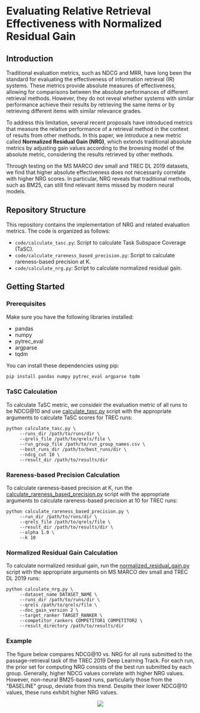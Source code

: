 # Evaluating Relative Retrieval Effectiveness with Normalized Residual Gain
## Introduction

Traditional evaluation metrics, such as NDCG and MRR, have long been the standard for evaluating the effectiveness of information retrieval (IR) systems. These metrics provide absolute measures of effectiveness, allowing for comparisons between the absolute performances of different retrieval methods. However, they do not reveal whether systems with similar performance achieve their results by retrieving the same items or by retrieving different items with similar relevance grades.

To address this limitation, several recent proposals have introduced metrics that measure the relative performance of a retrieval method in the context of results from other methods. In this paper, we introduce a new metric called **Normalized Residual Gain (NRG)**, which extends traditional absolute metrics by adjusting gain values according to the browsing model of the absolute metric, considering the results retrieved by other methods.

Through testing on the MS MARCO dev small and TREC DL 2019 datasets, we find that higher absolute effectiveness does not necessarily correlate with higher NRG scores. In particular, NRG reveals that traditional methods, such as BM25, can still find relevant items missed by modern neural models.

## Repository Structure

This repository contains the implementation of NRG and related evaluation metrics. The code is organized as follows:

- `code/calculate_tasc.py`: Script to calculate Task Subspace Coverage (TaSC).
- `code/calculate_rareness_based_precision.py`: Script to calculate rareness-based precision at K.
- `code/calculate_nrg.py`: Script to calculate normalized residual gain.

## Getting Started

### Prerequisites

Make sure you have the following libraries installed:

- pandas
- numpy
- pytrec_eval
- argparse
- tqdm

You can install these dependencies using pip:

```bash
pip install pandas numpy pytrec_eval argparse tqdm
```

### TaSC Calculation
To calculate TaSC metric, we consideir the evaluation metric of all runs to be NDCG@10 and use [calculate_tasc.py](https://github.com/aminbigdeli/Normalized-Residual-Gain/tree/main/code/calculate_tasc.py) script with the appropriate arguments to calculate TaSC scores for TREC runs:
```
python calculate_tasc.py \
     --runs_dir /path/to/runs/dir \
     --qrels_file /path/to/qrels/file \
     --run_group_file /path/to/run_group_names.csv \
     --best_runs_dir /path/to/best_runs/dir \
     --ndcg_cut 10 \
     --result_dir /path/to/results/dir
```
### Rareness-based Precision Calculation
To calculate rareness-based precision at K, run the [calculate_rareness_based_precision.py](https://github.com/aminbigdeli/Normalized-Residual-Gain/tree/main/code/calculate_rareness_based_precision.py) script with the appropriate arguments to calculate rareness-based precision at 10 for TREC runs:
```
python calculate_rareness_based_precision.py \
     --run_dir /path/to/runs/dir \
     --qrels_file /path/to/qrels/file \
     --result_dir /path/to/results/dir \
     --alpha 1.0 \
     --k 10
```
### Normalized Residual Gain Calculation
To calculate normalized residual gain, run the [normalized_residual_gain.py](https://github.com/aminbigdeli/Normalized-Residual-Gain/tree/main/code/calculate_nrg.py) script with the appropriate arguments on MS MARCO dev small and TREC DL 2019 runs:
```
python calculate_nrg.py \
     --dataset_name DATASET_NAME \ 
     --runs_dir /path/to/runs/dir \
     --qrels /path/to/qrels/file \
     --doc_gain_version 2 \
     --target_ranker TARGET_RANKER \
     --competitor_rankers COMPETITOR1 COMPETITOR2 \
     --result_directory /path/to/results/dir
```

### Example
The figure below compares NDCG@10 vs. NRG for all runs submitted to the passage-retrieval task of the TREC 2019 Deep Learning Track. For each run, the prior set for computing NRG consists of the best run submitted by each group. Generally, higher NDCG values correlate with higher NRG values. However, non-neural BM25-based runs, particularly those from the "BASELINE" group, deviate from this trend. Despite their lower NDCG@10 values, these runs exhibit higher NRG values.

<p align="center">
  <img src="https://github.com/aminbigdeli/Normalized-Residual-Gain/tree/main/trecdl2019_NRG_VS_NDCG.png">
</p>
